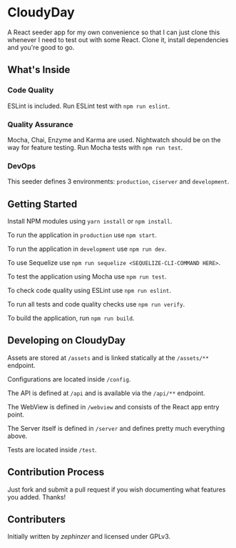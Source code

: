 # CloudyDay

A React seeder app for my own convenience so that I can just clone this whenever I need
to test out with some React. Clone it, install dependencies and you're good to go.

## What's Inside

### Code Quality

ESLint is included. Run ESLint test with `npm run eslint`.

### Quality Assurance

Mocha, Chai, Enzyme and Karma are used. Nightwatch should be on the way for feature 
testing. Run Mocha tests with `npm run test`.

### DevOps

This seeder defines 3 environments: `production`, `ciserver` and `development`. 

## Getting Started

Install NPM modules using `yarn install` or `npm install`.

To run the application in `production` use `npm start`.

To run the application in `development` use `npm run dev`.

To use Sequelize use `npm run sequelize <SEQUELIZE-CLI-COMMAND HERE>`.

To test the application using Mocha use `npm run test`.

To check code quality using ESLint use `npm run eslint`.

To run all tests and code quality checks use `npm run verify`.

To build the application, run `npm run build`. 

## Developing on CloudyDay

Assets are stored at `/assets` and is linked statically at the `/assets/**` endpoint.

Configurations are located inside `/config`.

The API is defined at `/api` and is available via the `/api/**` endpoint.

The WebView is defined in `/webview` and consists of the React app entry point.

The Server itself is defined in `/server` and defines pretty much everything above.

Tests are located inside `/test`.

## Contribution Process

Just fork and submit a pull request if you wish documenting what features you added.
Thanks!

## Contributers

Initially written by *zephinzer* and licensed under GPLv3.
